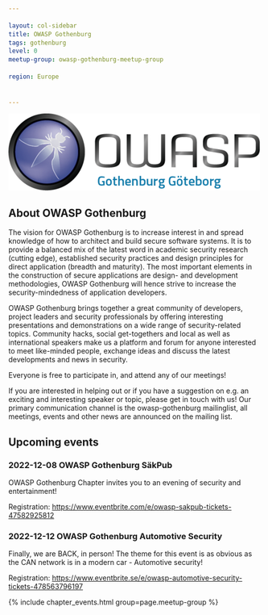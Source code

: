 ```yaml
---

layout: col-sidebar
title: OWASP Gothenburg
tags: gothenburg
level: 0
meetup-group: owasp-gothenburg-meetup-group

region: Europe


---
```


![OWASP Gothenburg Chapter Logo](assets/images/500px-Owaspgbg_brand_logo_web.png)

## About OWASP Gothenburg

The vision for OWASP Gothenburg is to increase interest in and spread knowledge of how to architect and build secure software systems. It is to provide a balanced mix of the latest word in academic security research (cutting edge), established security practices and design principles for direct application (breadth and maturity). The most important elements in the construction of secure applications are design- and development methodologies, OWASP Gothenburg will hence strive to increase the security-mindedness of application developers.

OWASP Gothenburg brings together a great community of developers, project leaders and security professionals by offering interesting presentations and demonstrations on a wide range of security-related topics. Community hacks, social get-togethers and local as well as international speakers make us a platform and forum for anyone interested to meet like-minded people, exchange ideas and discuss the latest developments and news in security.

Everyone is free to participate in, and attend any of our meetings!

If you are interested in helping out or if you have a suggestion on e.g. an exciting and interesting speaker or topic, please get in touch with us!
Our primary communication channel is the owasp-gothenburg mailinglist, all meetings, events and other news are announced on the mailing list.

## Upcoming events 

### 2022-12-08 OWASP Gothenburg SäkPub

OWASP Gothenburg Chapter invites you to an evening of security and entertainment!

Registration: https://www.eventbrite.com/e/owasp-sakpub-tickets-47582925812 

### 2022-12-12 OWASP Gothenburg Automotive Security

Finally, we are BACK, in person! The theme for this event is as obvious as the CAN network is in a modern car - Automotive security!

Registration: https://www.eventbrite.se/e/owasp-automotive-security-tickets-478563796197


{% include chapter_events.html group=page.meetup-group %}
